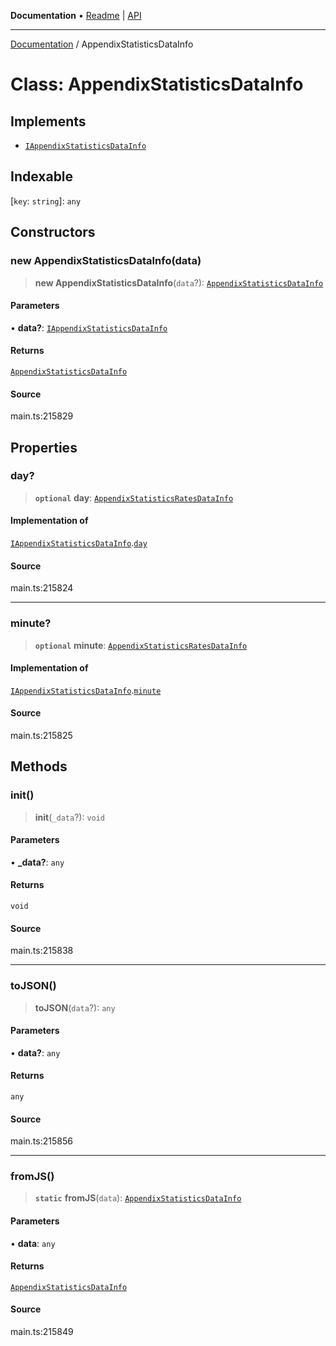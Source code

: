 **Documentation** • [Readme](../README.md) \| [API](../globals.md)

***

[Documentation](../README.md) / AppendixStatisticsDataInfo

# Class: AppendixStatisticsDataInfo

## Implements

- [`IAppendixStatisticsDataInfo`](../interfaces/IAppendixStatisticsDataInfo.md)

## Indexable

 \[`key`: `string`\]: `any`

## Constructors

### new AppendixStatisticsDataInfo(data)

> **new AppendixStatisticsDataInfo**(`data`?): [`AppendixStatisticsDataInfo`](AppendixStatisticsDataInfo.md)

#### Parameters

• **data?**: [`IAppendixStatisticsDataInfo`](../interfaces/IAppendixStatisticsDataInfo.md)

#### Returns

[`AppendixStatisticsDataInfo`](AppendixStatisticsDataInfo.md)

#### Source

main.ts:215829

## Properties

### day?

> **`optional`** **day**: [`AppendixStatisticsRatesDataInfo`](AppendixStatisticsRatesDataInfo.md)

#### Implementation of

[`IAppendixStatisticsDataInfo`](../interfaces/IAppendixStatisticsDataInfo.md).[`day`](../interfaces/IAppendixStatisticsDataInfo.md#day)

#### Source

main.ts:215824

***

### minute?

> **`optional`** **minute**: [`AppendixStatisticsRatesDataInfo`](AppendixStatisticsRatesDataInfo.md)

#### Implementation of

[`IAppendixStatisticsDataInfo`](../interfaces/IAppendixStatisticsDataInfo.md).[`minute`](../interfaces/IAppendixStatisticsDataInfo.md#minute)

#### Source

main.ts:215825

## Methods

### init()

> **init**(`_data`?): `void`

#### Parameters

• **\_data?**: `any`

#### Returns

`void`

#### Source

main.ts:215838

***

### toJSON()

> **toJSON**(`data`?): `any`

#### Parameters

• **data?**: `any`

#### Returns

`any`

#### Source

main.ts:215856

***

### fromJS()

> **`static`** **fromJS**(`data`): [`AppendixStatisticsDataInfo`](AppendixStatisticsDataInfo.md)

#### Parameters

• **data**: `any`

#### Returns

[`AppendixStatisticsDataInfo`](AppendixStatisticsDataInfo.md)

#### Source

main.ts:215849
